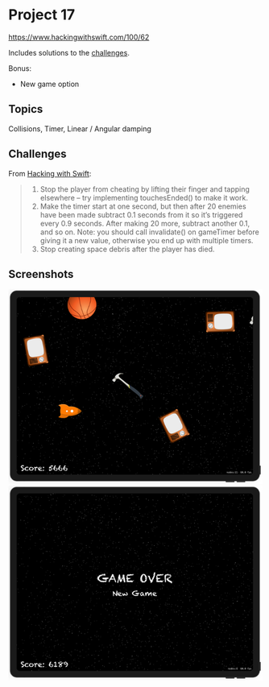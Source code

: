 # Project 17

https://www.hackingwithswift.com/100/62

Includes solutions to the [challenges](https://www.hackingwithswift.com/read/17/5/wrap-up).

Bonus:
- New game option

## Topics

Collisions, Timer, Linear / Angular damping

## Challenges

From [Hacking with Swift](https://www.hackingwithswift.com/read/17/5/wrap-up):
>1. Stop the player from cheating by lifting their finger and tapping elsewhere – try implementing touchesEnded() to make it work.
>2. Make the timer start at one second, but then after 20 enemies have been made subtract 0.1 seconds from it so it’s triggered every 0.9 seconds. After making 20 more, subtract another 0.1, and so on. Note: you should call invalidate() on gameTimer before giving it a new value, otherwise you end up with multiple timers.
>3. Stop creating space debris after the player has died.


## Screenshots

![screenshot1](screenshots/screen01.png)
![screenshot2](screenshots/screen02.png)
